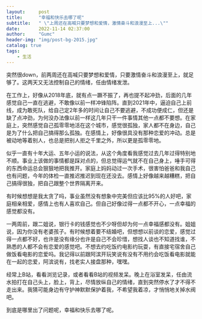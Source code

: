 ```yaml
---
layout:     post
title:      "幸福和快乐去哪了呢"
subtitle:   " \"上周还在高喊只要梦想和爱情，激情奋斗和浪漫至上...\""
date:       2022-11-14 02:37:00
author:     "Gumc"
header-img: "img/post-bg-2015.jpg"
catalog: true
tags:
    - 生活
---
```

突然很down，前两周还在高喊只要梦想和爱情，只要激情奋斗和浪漫至上，就足够了。这两天又无法控制自己的情绪，任由情绪发泄。

在工作上，好像从2018年底，就有点一蹶不振了，再也提不起冲劲，后面的几年感觉自己一直在逃避，不敢像以前一样冲锋陷阵。直到2021年中，逼迫自己上前线，成为敢死队，给自己定2年多的时间让自己不要逃避，不成功便成仁，但还是缺了点冲劲，为何没办法像以前一样这几年只干一件事情其他一点都不要想。在家庭上，突然感觉自己孤零零地活在这个城市，感觉很孤独，家人都不在身边，自己是为了什么把自己搞得那么孤独。在感情上，好像很具没有那种恋爱的冲动。总是被动地等着别人，也总是把别人拒之千里之外，所以更是孤零零地。

似乎一直有十年大运、五年小运的说法，从这个角度看我感觉过去几年过得特别地不顺。事业上该做的事情都是踩对点的，但总觉得运气就不在自己身上，唾手可得的东西命运总会狠狠地把我推开。家庭上妈妈动过一次手术，很害怕爸爸和我自己也有问题，今年的体检一直推迟推迟到现在还没去。感情上好像越来越糟糕，把自己搞得很独，把自己跟整个世界隔离开来。

有时候想想是我太贪了吗，事业虽然没有想象中完美但应该比95%的人好吧，家庭相亲相爱，感情上也有人喜欢自己。但自己好像过得一点都不开心，一点幸福的感觉都没有。

一两周前，跟二姐说，银行卡的钱感觉也不少呀但却为何一点幸福感都没有。姐姐说，因为你没有老婆孩子。有时候想着要不结婚吧，但想想以前谈的恋爱，感觉过得一点都不好，也许是没有缘分也许是自己不会珍惜，想找人谈也不知道找谁，不熟悉的人都不会有恋爱的感觉吧。不想去约吃饭约电影约玩耍，有直接宅宿舍自己做饭看电影的恋爱吗。我记得以前跟阿滨开玩笑说有没有不用约会吃饭看电影就能在一起的恋爱，阿滨说有，找老实人接盘那种，嘿嘿。

经常上B站，看看浏览记录，或者看看B站的视频发呆。晚上在浴室发呆，任由流水拍打在自己头上，脸上，背上，尽情放纵自己的情绪，直到突然停水了才不得不走出来。我猜可能身边有守护神默默保护着我，不希望我着凉，才悄悄地关掉水阀吧。

到底是哪里出了问题呢，幸福和快乐去哪了呢。
